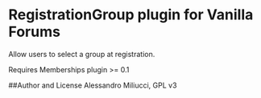 # RegistrationGroup plugin for Vanilla Forums
Allow users to select a group at registration.

Requires Memberships plugin >= 0.1


##Author and License
Alessandro Miliucci, GPL v3

